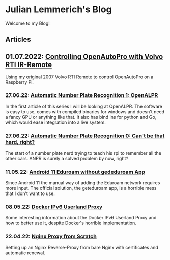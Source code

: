 # Julian Lemmerich's Blog

Welcome to my Blog!

## Articles

## 01.07.2022: [Controlling OpenAutoPro with Volvo RTI IR-Remote](220701-volvoir.html)

Using my original 2007 Volvo RTI Remote to control OpenAutoPro on a Raspberry Pi.

### 27.06.22: [Automatic Number Plate Recognition 1: OpenALPR](220627-anpr1.html)

In the first article of this series I will be looking at OpenALPR. The software is easy to use, comes with compiled binaries for windows and doesn't need a fancy GPU or anything like that. It also has bind ins for python and Go, which would ease integration into a live system.

### 27.06.22: [Automatic Number Plate Recognition 0: Can't be that hard, right?](220627-anpr0.html)

The start of a number plate nerd trying to teach his rpi to remember all the other cars. ANPR is surely a solved problem by now, right?

### 11.05.22: [Android 11 Eduroam without gededuroam App](220511-eduroamnoapp.html)

Since Android 11 the manual way of adding the Eduroam network requires more input. The official solution, the geteduroam app, is a horrible mess that I don't want to use.

### 08.05.22: [Docker IPv6 Userland Proxy](220508-dockeripv6-userlandproxy.html)

Some interesting information about the Docker IPv6 Userland Proxy and how to better use it, despite Docker's horrible implementation.

### 22.04.22: [Nginx Proxy from Scratch](220424-nginxproxy.html)

Setting up an Nginx Reverse-Proxy from bare Nginx with certificates and automatic renewal.
